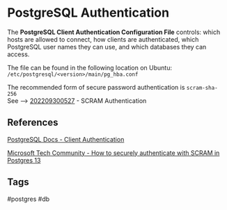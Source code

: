# PostgreSQL Authentication 

The **PostgreSQL Client Authentication Configuration File** controls: which hosts are allowed to connect, how clients are authenticated, which PostgreSQL user names they can use, and which databases they can access.  

The file can be found in the following location on Ubuntu:  
`/etc/postgresql/<version>/main/pg_hba.conf`   

The recommended form of secure password authentication is `scram-sha-256`  
See --> [202209300527](../202209300527) - SCRAM Authentication

## References
[PostgreSQL Docs - Client Authentication](https://www.postgresql.org/docs/current/client-authentication.html)  

[Microsoft Tech Community - How to securely authenticate with SCRAM in Postgres 13](https://techcommunity.microsoft.com/t5/azure-database-for-postgresql/how-to-securely-authenticate-with-scram-in-postgres-13/ba-p/1548319)  

## Tags
#postgres #db
